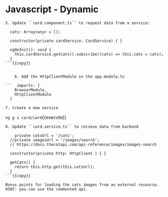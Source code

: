 # Javascript - Dynamic
    5. Update ``card.component.ts`` to request data from a service:

``` 
  cats: Array<any> = [];

  constructor(private cardService: CardService) { }

  ngOnInit(): void {
    this.cardService.getCats().subscribe((cats) => this.cats = cats);
  }
```{{copy}}


    6. Add the HttpClientModule in the app.module.ts

```  imports: [
    BrowserModule,
    HttpClientModule
  ]
```

    7. Create a new service

`ng g s card/card`{{execute}}

    8. Update ``card.service.ts`` to recieve data from backend
```
    private catsUrl = '/cats';
  //private imagesUrl = '/images/search';
  // https://docs.thecatapi.com/api-reference/images/images-search

  constructor(private http: HttpClient ) { }

  getCats() {
    return this.http.get(this.catsUrl);
  }
```{{copy}}

Bonus points for loading the cats images from an external resource.
HINT: you can use the commented api.
